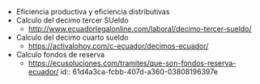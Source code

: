 - Eficiencia productiva y eficiencia distributivas
- Calculo del decimo tercer SUeldo
	- http://www.ecuadorlegalonline.com/laboral/decimo-tercer-sueldo/
- Calculo del decimo cuarto sueldo
	- https://activalohoy.com/c-ecuador/decimos-ecuador/
- Calculo fondos de reserva
	- https://ecusoluciones.com/tramites/que-son-fondos-reserva-ecuador/
	  id:: 61d4a3ca-fcbb-407d-a360-03808196397e